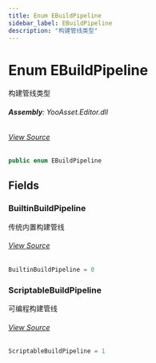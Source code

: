 ```yaml
---
title: Enum EBuildPipeline
sidebar_label: EBuildPipeline
description: "构建管线类型"
---
```

# Enum EBuildPipeline
构建管线类型

###### **Assembly**: YooAsset.Editor.dll
###### [View Source](https://github.com/tuyoogame/YooAsset/blob/main/Assets/YooAsset/Editor/AssetBundleBuilder/EBuildPipeline.cs#L7)
```csharp title="Declaration"
public enum EBuildPipeline
```
## Fields
### BuiltinBuildPipeline
传统内置构建管线
###### [View Source](https://github.com/tuyoogame/YooAsset/blob/main/Assets/YooAsset/Editor/AssetBundleBuilder/EBuildPipeline.cs#L12)
```csharp title="Declaration"
BuiltinBuildPipeline = 0
```
### ScriptableBuildPipeline
可编程构建管线
###### [View Source](https://github.com/tuyoogame/YooAsset/blob/main/Assets/YooAsset/Editor/AssetBundleBuilder/EBuildPipeline.cs#L17)
```csharp title="Declaration"
ScriptableBuildPipeline = 1
```
